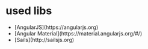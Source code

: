 # used libs

<ul>
<li>[AngularJS](https://angularjs.org)</li>
<li>[Angular Material](https://material.angularjs.org/#/)</li>
<li>[Sails](http://sailsjs.org)</li>
</ul>
